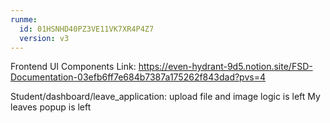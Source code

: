 ```yaml
---
runme:
  id: 01HSNHD40PZ3VE11VK7XR4P4Z7
  version: v3
---
```


Frontend UI Components Link:
    https://even-hydrant-9d5.notion.site/FSD-Documentation-03efb6ff7e684b7387a175262f843dad?pvs=4

Student/dashboard/leave_application:
    upload file and image logic is left
    My leaves popup is left
